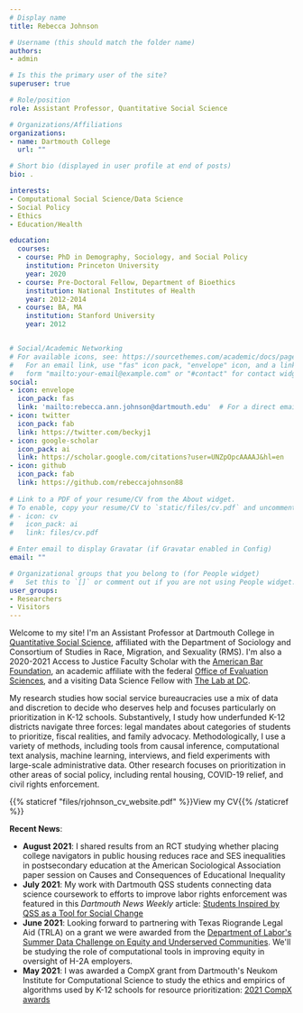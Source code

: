 ```yaml
---
# Display name
title: Rebecca Johnson

# Username (this should match the folder name)
authors:
- admin

# Is this the primary user of the site?
superuser: true

# Role/position
role: Assistant Professor, Quantitative Social Science

# Organizations/Affiliations
organizations:
- name: Dartmouth College
  url: ""

# Short bio (displayed in user profile at end of posts)
bio: .

interests:
- Computational Social Science/Data Science
- Social Policy
- Ethics
- Education/Health

education:
  courses:
  - course: PhD in Demography, Sociology, and Social Policy
    institution: Princeton University
    year: 2020
  - course: Pre-Doctoral Fellow, Department of Bioethics
    institution: National Institutes of Health
    year: 2012-2014
  - course: BA, MA
    institution: Stanford University
    year: 2012


# Social/Academic Networking
# For available icons, see: https://sourcethemes.com/academic/docs/page-builder/#icons
#   For an email link, use "fas" icon pack, "envelope" icon, and a link in the
#   form "mailto:your-email@example.com" or "#contact" for contact widget.
social:
- icon: envelope
  icon_pack: fas
  link: 'mailto:rebecca.ann.johnson@dartmouth.edu'  # For a direct email link, use "mailto:test@example.org".
- icon: twitter
  icon_pack: fab
  link: https://twitter.com/beckyj1
- icon: google-scholar
  icon_pack: ai
  link: https://scholar.google.com/citations?user=UNZpOpcAAAAJ&hl=en
- icon: github
  icon_pack: fab
  link: https://github.com/rebeccajohnson88
  
# Link to a PDF of your resume/CV from the About widget.
# To enable, copy your resume/CV to `static/files/cv.pdf` and uncomment the lines below.
# - icon: cv
#   icon_pack: ai
#   link: files/cv.pdf

# Enter email to display Gravatar (if Gravatar enabled in Config)
email: ""

# Organizational groups that you belong to (for People widget)
#   Set this to `[]` or comment out if you are not using People widget.
user_groups:
- Researchers
- Visitors
---
```


Welcome to my site! I'm an Assistant Professor at Dartmouth College in <a href="https://qss.dartmouth.edu/">Quantitative Social Science</a>, affiliated with the Department of Sociology and Consortium of Studies in Race, Migration, and Sexuality (RMS). I'm also a 2020-2021 Access to Justice Faculty Scholar with the <a href="http://www.americanbarfoundation.org/research/Fellowshipopportunities/ABF_JPB_Foundation_Access_to_Justice_Scholars_Program0/2020_Access_to_Justice_Scholars.html">American Bar Foundation</a>, an academic affiliate with the federal <a href="https://oes.gsa.gov/team/">Office of Evaluation Sciences</a>, and a visiting Data Science Fellow with <a href="https://thelab.dc.gov/">The Lab at DC</a>.

My research studies how social service bureaucracies use a mix of data and discretion to decide who deserves help and focuses particularly on prioritization in K-12 schools. Substantively, I study how underfunded K-12 districts navigate three forces: legal mandates about categories of students to prioritize, fiscal realities, and family advocacy. Methodologically, I use a variety of methods, including tools from causal inference, computational text analysis, machine learning, interviews, and field experiments with large-scale administrative data. Other research focuses on prioritization in other areas of social policy, including rental housing, COVID-19 relief, and civil rights enforcement.

{{% staticref "files/rjohnson_cv_website.pdf" %}}View my CV{{% /staticref %}}

**Recent News**:

- **August 2021**: I shared results from an RCT studying whether placing college navigators in public housing reduces race and SES inequalities in postsecondary education at the American Sociological Association paper session on Causes and Consequences of Educational Inequality
- **July 2021**: My work with Dartmouth QSS students connecting data science coursework to efforts to improve labor rights enforcement was featured in this _Dartmouth News Weekly_ article: <a href="https://home.dartmouth.edu/news/2021/08/students-inspired-qss-tool-social-change">Students Inspired by QSS as a Tool for Social Change</a>
- **June 2021**: Looking forward to partnering with Texas Riogrande Legal Aid (TRLA) on a grant we were awarded from the <a href = "https://www.dol.gov/agencies/oasp/evaluation/currentstudies/Department-of-Labor-Summer-Data-Challenge">Department of Labor's Summer Data Challenge on Equity and Underserved Communities</a>. We'll be studying the role of computational tools in improving equity in oversight of H-2A employers.
- **May 2021**: I was awarded a CompX grant from Dartmouth's Neukom Institute for Computational Science to study the ethics and empirics of algorithms used by K-12 schools for resource prioritization:  <a href="https://neukom.dartmouth.edu/research/compx-faculty-grant-program/2021-grant-recipients">2021 CompX awards</a>




